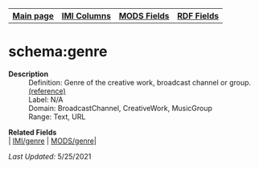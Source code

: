 <!DOCTYPE html>
<html>

<body>
<table style="width:100%">
  <tr>
    <th><a href="index.md">Main page</a></th>
	<th><a href="IMI.md">IMI Columns</a></th>
    <th><a href="MODS.md">MODS Fields</a></th>
    <th><a href="RDF.md">RDF Fields</a></th>
  </tr>
</table>
<h1>schema:genre</h1>
<dl>
  <dt><b>Description</b></dt>
  <dd>Definition: Genre of the creative work, broadcast channel or group.<a href="https://schema.org/genre">(reference)</a></dd>
  <dd>Label:  N/A</dd>
  <dd>Domain:  BroadcastChannel, CreativeWork, MusicGroup</dd>
  <dd>Range:  Text, URL</dd>
</dl>
<dl>
	<dt><b>Related Fields</b></dt>
		| <a href="genre.md">IMI/genre</a> | <td><a href="mods.genre.md" >MODS/genre</a>|
</dl>
<p><i>Last Updated: </i>5/25/2021</p>
</body>
</html>
